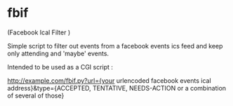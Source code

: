 # fbif
(Facebook Ical Filter )

Simple script to filter out events from a facebook events ics feed and keep only attending and 'maybe' events.

Intended to be used as a CGI script :

http://example.com/fbif.py?url={your urlencoded facebook events ical address}&type={ACCEPTED, TENTATIVE, NEEDS-ACTION or a combination of several of those}
